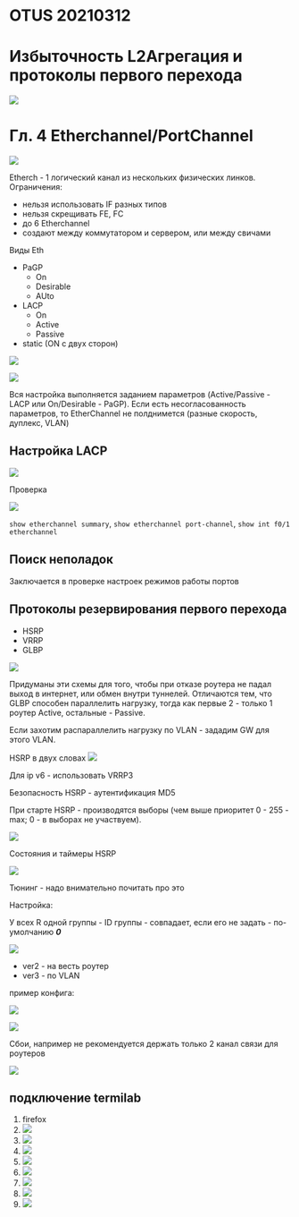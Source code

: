 # OTUS 20210312
# Избыточность L2Агрегация и протоколы первого перехода

![](pictures\01.jpg)

# Гл. 4 Etherchannel/PortChannel

![](pictures\02.jpg)

Etherch - 1 логический канал из нескольких физических линков. Ограничения:
- нельзя использовать IF разных типов
- нельзя скрещивать FE, FC
- до 6 Etherchannel
- создают между коммутатором и сервером, или между свичами

Виды Eth
- PaGP
   - On
   - Desirable
   - AUto
- LACP
   - On
   - Active
   - Passive
- static (ON с двух сторон)

![](pictures\03.jpg)

![](pictures\04.jpg)

Вся настройка выполняется заданием параметров (Active/Passive - LACP или On/Desirable - PaGP). Если есть несогласованность параметров, то EtherChannel не полднимется (разные скорость, дуплекс, VLAN)

## Настройка LACP

![](pictures\05.jpg)

Проверка

![](pictures\06.jpg)

``` show etherchannel summary ```, ``` show etherchannel port-channel ```, ``` show int f0/1 etherchannel ```

## Поиск неполадок

Заключается в проверке настроек режимов работы портов

## Протоколы резервирования первого перехода
- HSRP 
- VRRP
- GLBP

![](pictures\07.jpg)

Придуманы эти схемы для того, чтобы при отказе роутера не падал выход в интернет, или обмен внутри туннелей. Отличаются тем, что GLBP способен параллелить нагрузку, тогда как первые 2 - только 1 роутер Active, остальные - Passive.

Если захотим распараллелить нагрузку по VLAN - зададим GW для этого VLAN.

HSRP в двух словах
![](pictures\08.jpg)

Для ip v6 - использовать VRRP3

Безопасность HSRP - аутентификация MD5

При старте HSRP - производятся выборы (чем выше приоритет 0 - 255 - max; 0 - в выборах не участвуем).

![](pictures\09.jpg)


Состояния и таймеры HSRP

![](pictures\10.jpg)

Тюнинг - надо внимательно почитать про это

Настройка:

У всех R одной группы - ID группы - совпадает, если его не задать - по-умолчанию ___0___

![](pictures\11.jpg)

- ver2 - на весть роутер
- ver3 - по VLAN

пример конфига:

![](pictures\12.jpg)


![](pictures\13.jpg)


Сбои, например не рекомендуется держать только 2 канал связи для роутеров

![](pictures\14.jpg)



## подключение termilab
1. firefox
2. ![](pictures\15.jpg)
2. ![](pictures\16.jpg)
2. ![](pictures\17.jpg)
2. ![](pictures\18.jpg)
2. ![](pictures\19.jpg)
2. ![](pictures\20.jpg)
2. ![](pictures\21.jpg)
2. ![](pictures\22.jpg)